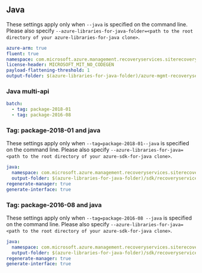 ## Java

These settings apply only when `--java` is specified on the command line.
Please also specify `--azure-libraries-for-java-folder=<path to the root directory of your azure-libraries-for-java clone>`.

``` yaml $(java)
azure-arm: true
fluent: true
namespace: com.microsoft.azure.management.recoveryservices.siterecovery
license-header: MICROSOFT_MIT_NO_CODEGEN
payload-flattening-threshold: 1
output-folder: $(azure-libraries-for-java-folder)/azure-mgmt-recoveryservices.siterecovery
```

### Java multi-api

``` yaml $(java) && $(multiapi)
batch:
  - tag: package-2018-01
  - tag: package-2016-08
```

### Tag: package-2018-01 and java

These settings apply only when `--tag=package-2018-01--java` is specified on the command line.
Please also specify `--azure-libraries-for-java=<path to the root directory of your azure-sdk-for-java clone>`.

``` yaml $(tag) == 'package-2018-01' && $(java) && $(multiapi)
java:
  namespace: com.microsoft.azure.management.recoveryservices.siterecovery.v2018_01_10
  output-folder: $(azure-libraries-for-java-folder)/sdk/recoveryservices.siterecovery/azure-mgmt-recoveryservices.siterecovery/v2018_01_10
regenerate-manager: true
generate-interface: true
```

### Tag: package-2016-08 and java

These settings apply only when `--tag=package-2016-08 --java` is specified on the command line.
Please also specify `--azure-libraries-for-java=<path to the root directory of your azure-sdk-for-java clone>`.

``` yaml $(tag) == 'package-2016-08' && $(java) && $(multiapi)
java:
  namespace: com.microsoft.azure.management.recoveryservices.siterecovery.v2016_08_10
  output-folder: $(azure-libraries-for-java-folder)/sdk/recoveryservices.siterecovery/azure-mgmt-recoveryservices.siterecovery/v2016_08_10
regenerate-manager: true
generate-interface: true
```

